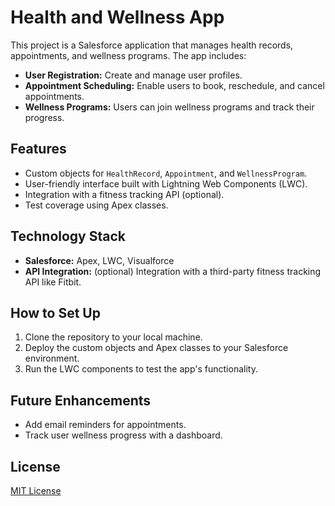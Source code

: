 # Health and Wellness App

This project is a Salesforce application that manages health records, appointments, and wellness programs. The app includes:
- **User Registration:** Create and manage user profiles.
- **Appointment Scheduling:** Enable users to book, reschedule, and cancel appointments.
- **Wellness Programs:** Users can join wellness programs and track their progress.

## Features
- Custom objects for `HealthRecord`, `Appointment`, and `WellnessProgram`.
- User-friendly interface built with Lightning Web Components (LWC).
- Integration with a fitness tracking API (optional).
- Test coverage using Apex classes.

## Technology Stack
- **Salesforce:** Apex, LWC, Visualforce
- **API Integration:** (optional) Integration with a third-party fitness tracking API like Fitbit.

## How to Set Up
1. Clone the repository to your local machine.
2. Deploy the custom objects and Apex classes to your Salesforce environment.
3. Run the LWC components to test the app's functionality.

## Future Enhancements
- Add email reminders for appointments.
- Track user wellness progress with a dashboard.

## License
[MIT License](LICENSE)
